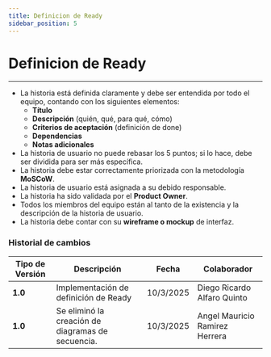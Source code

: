 ```yaml
---
title: Definicion de Ready
sidebar_position: 5
---
```


# Definicion de Ready

---


- La historia está definida claramente y debe ser entendida por todo el equipo, contando con los siguientes elementos:
  - **Título**
  - **Descripción** (quién, qué, para qué, cómo)
  - **Criterios de aceptación** (definición de done)
  - **Dependencias**
  - **Notas adicionales**
- La historia de usuario no puede rebasar los 5 puntos; si lo hace, debe ser dividida para ser más específica.
- La historia debe estar correctamente priorizada con la metodología **MoSCoW**.
- La historia de usuario está asignada a su debido responsable.
- La historia ha sido validada por el **Product Owner**.
- Todos los miembros del equipo están al tanto de la existencia y la descripción de la historia de usuario.
- La historia debe contar con su **wireframe o mockup** de interfaz.


### Historial de cambios

| **Tipo de Versión** | **Descripción**                        | **Fecha** | **Colaborador**               |
| ------------------- | -------------------------------------- | --------- | ----------------------------- |
| **1.0**             | Implementación de definición de Ready | 10/3/2025 | Diego Ricardo Alfaro Quinto  |
| **1.0**             | Se eliminó la creación de diagramas de secuencia.	 | 10/3/2025 | Angel Mauricio Ramirez Herrera |
